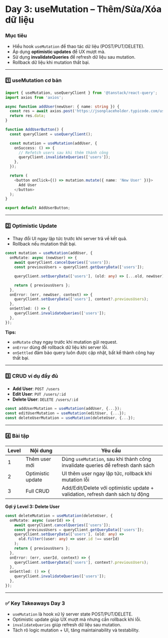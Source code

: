 # **Day 3: useMutation – Thêm/Sửa/Xóa dữ liệu**

### **Mục tiêu**

* Hiểu hook `useMutation` để thao tác dữ liệu (POST/PUT/DELETE).
* Áp dụng **optimistic updates** để UX mượt mà.
* Sử dụng **invalidateQueries** để refresh dữ liệu sau mutation.
* Rollback dữ liệu khi mutation thất bại.

---

### **1️⃣ useMutation cơ bản**

```ts
import { useMutation, useQueryClient } from '@tanstack/react-query';
import axios from 'axios';

async function addUser(newUser: { name: string }) {
  const res = await axios.post('https://jsonplaceholder.typicode.com/users', newUser);
  return res.data;
}

function AddUserButton() {
  const queryClient = useQueryClient();

  const mutation = useMutation(addUser, {
    onSuccess: () => {
      // Refetch users sau khi thêm thành công
      queryClient.invalidateQueries(['users']);
    },
  });

  return (
    <button onClick={() => mutation.mutate({ name: 'New User' })}>
      Add User
    </button>
  );
}

export default AddUserButton;
```

---

### **2️⃣ Optimistic Update**

* Thay đổi UI ngay lập tức trước khi server trả về kết quả.
* Rollback nếu mutation thất bại.

```ts
const mutation = useMutation(addUser, {
  onMutate: async (newUser) => {
    await queryClient.cancelQueries(['users']);
    const previousUsers = queryClient.getQueryData(['users']);

    queryClient.setQueryData(['users'], (old: any) => [...old, newUser]);

    return { previousUsers };
  },
  onError: (err, newUser, context) => {
    queryClient.setQueryData(['users'], context?.previousUsers);
  },
  onSettled: () => {
    queryClient.invalidateQueries(['users']);
  },
});
```

**Tips:**

* `onMutate` chạy ngay trước khi mutation gửi request.
* `onError` dùng để rollback dữ liệu khi server lỗi.
* `onSettled` đảm bảo query luôn được cập nhật, bất kể thành công hay thất bại.

---

### **3️⃣ CRUD ví dụ đầy đủ**

* **Add User**: `POST /users`
* **Edit User**: `PUT /users/:id`
* **Delete User**: `DELETE /users/:id`

```ts
const addUserMutation = useMutation(addUser, {...});
const editUserMutation = useMutation(editUser, {...});
const deleteUserMutation = useMutation(deleteUser, {...});
```

---

### **4️⃣ Bài tập**

| Level | Nội dung          | Yêu cầu                                                                        |
| ----- | ----------------- | ------------------------------------------------------------------------------ |
| 1     | Thêm user mới     | Dùng `useMutation`, sau khi thành công invalidate queries để refresh danh sách |
| 2     | Optimistic update | UI thêm user ngay lập tức, rollback khi mutation lỗi                           |
| 3     | Full CRUD         | Add/Edit/Delete với optimistic update + validation, refresh danh sách tự động  |

**Gợi ý Level 3: Delete User**

```ts
const deleteMutation = useMutation(deleteUser, {
  onMutate: async (userId) => {
    await queryClient.cancelQueries(['users']);
    const previousUsers = queryClient.getQueryData(['users']);
    queryClient.setQueryData(['users'], (old: any) =>
      old.filter((user: any) => user.id !== userId)
    );
    return { previousUsers };
  },
  onError: (err, userId, context) => {
    queryClient.setQueryData(['users'], context?.previousUsers);
  },
  onSettled: () => {
    queryClient.invalidateQueries(['users']);
  },
});
```

---

### ✅ **Key Takeaways Day 3**

* `useMutation` là hook xử lý server state POST/PUT/DELETE.
* Optimistic update giúp UX mượt mà nhưng cần rollback khi lỗi.
* `invalidateQueries` giúp refresh dữ liệu sau mutation.
* Tách rõ logic mutation + UI, tăng maintainability và testability.
